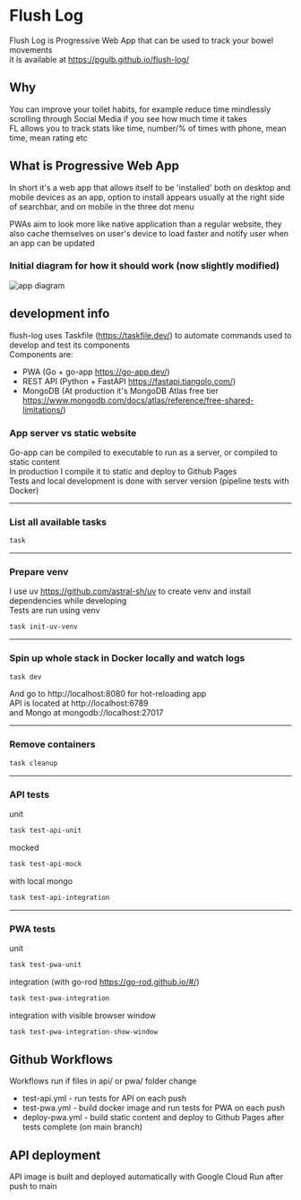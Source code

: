 # Flush Log  
Flush Log is Progressive Web App that can be used to track your bowel movements  
it is available at https://pgulb.github.io/flush-log/  
  
## Why  
You can improve your toilet habits, for example reduce time mindlessly scrolling through
Social Media if you see how much time it takes  
FL allows you to track stats like time, number/% of times with phone, mean time, mean rating etc
  
## What is Progressive Web App  
In short it's a web app that allows itself to be 'installed' both on desktop and mobile devices
as an app, option to install appears usually at the right side of searchbar, and on mobile
in the three dot menu
  
PWAs aim to look more like native application than a regular website, they also cache themselves on
user's device to load faster and notify user when an app can be updated  
  
### Initial diagram for how it should work (now slightly modified)  
<img src="./systems.png" alt="app diagram" align="center"/>
  
## development info  
  
flush-log uses Taskfile (https://taskfile.dev/) to automate commands used to
develop and test its components  
Components are:
- PWA (Go + go-app https://go-app.dev/)  
- REST API (Python + FastAPI https://fastapi.tiangolo.com/)  
- MongoDB (At production it's MongoDB Atlas free tier https://www.mongodb.com/docs/atlas/reference/free-shared-limitations/)  
  
### App server vs static website
Go-app can be compiled to executable to run as a server, or compiled to static content  
In production I compile it to static and deploy to Github Pages  
Tests and local development is done with server version (pipeline tests with Docker)  
  
---
### List all available tasks  
```sh
task
```
---
### Prepare venv
I use uv https://github.com/astral-sh/uv to create venv and install dependencies while developing  
Tests are run using venv  
```sh
task init-uv-venv
```
---
### Spin up whole stack in Docker locally and watch logs  
  
```sh
task dev
```
And go to http://localhost:8080 for hot-reloading app  
API is located at http://localhost:6789  
and Mongo at mongodb://localhost:27017  
  
---
### Remove containers  
```sh
task cleanup
```
---
### API tests
unit  
```sh
task test-api-unit
```
mocked  
```sh
task test-api-mock
```
with local mongo  
```sh
task test-api-integration
```
---
### PWA tests
unit  
```sh
task test-pwa-unit
```
integration (with go-rod https://go-rod.github.io/#/)  
```sh
task test-pwa-integration
```
integration with visible browser window  
```sh
task test-pwa-integration-show-window
```
## Github Workflows
Workflows run if files in api/ or pwa/ folder change
- test-api.yml - run tests for API on each push
- test-pwa.yml - build docker image and run tests for PWA on each push
- deploy-pwa.yml - build static content and deploy to Github Pages after tests complete (on main branch)

## API deployment
API image is built and deployed automatically with Google Cloud Run after push to main
  
